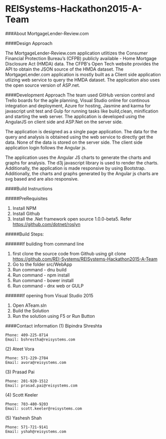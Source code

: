 # REISystems-Hackathon2015-A-Team

###About MortgageLender-Review.com

####Design Approach

The MortgageLender-Review.com application utlitizes the Consumer Financial Protection Bureau’s (CFPB) publicly available - Home Mortgage Disclosure Act (HMDA) data. The CFPB's Open Tech website provides the API to obtain the JSON source of the HMDA dataset.
The MortgageLender.com application is mostly built as a Client side application utlizing web service to query the HMDA dataset. The application also uses the open source version of ASP.net. 

####Development Approach
The team used GitHub version control and Trello boards for the agile planning, Visual Studio online for continous integration and deployment, Azure for hosting, Jasmine and karma for javascript unit test and Gulp for running tasks like build,clean, minification and starting the web server. The application is developed using the AngularJS on client side and ASP.Net on the server side. 

The application is designed as a single page application. The data for the query and analysis is obtained using the web service to directly get the data. None of the data is stored on the server side. The client side application login follows the Angular js.

The application uses the Angular JS charts to generate the charts and graphs for analysis. The d3j javascript library is used to render the charts. Additionally, the application is made responsive by using Bootstrap. Additionally, the charts and graphs generated by the Angular js charts are svg based and are also responsive. 



####Build Instructions

#####PreRequisites
1. Install NPM
2. Install Github
3. Install the .Net framework open source 1.0.0-beta5. Refer https://github.com/dotnet/roslyn 

#####Build Steps:

######If building from command line 
1. first clone the source code from Github using git clone https://github.com/REI-Systems/REISystems-Hackathon2015-A-Team
2. Go to the folder src/WebApp
3. Run command - dnu build 
4. Run command - npm install
5. Run command - bower install
6. Run command - dnx web or GULP

######If opening from Visual Studio 2015
1. Open ATeam.sln 
2. Build the Solution
3. Run the solution using F5 or Run Button

####Contact information 
(1) Bipindra Shreshta

    Phone: 409-225-8714
    Email: bshrestha@reisystems.com

(2) Ateet Vora
    
    Phone: 571-229-2784
    Email: avora@reisystems.com

(3) Prasad Pai
    
    Phone: 201-920-1512
    Email: prasad.pai@reisystems.com

(4) Scott Keeler
    
    Phone: 703-480-9203
    Email: scott.keeler@reisystems.com

(5) Yashesh Shah

    Phone: 571-721-9141
    Email: yshah@reisystems.com
